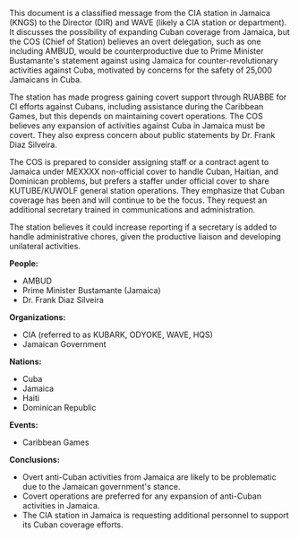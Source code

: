 This document is a classified message from the CIA station in Jamaica (KNGS) to the Director (DIR) and WAVE (likely a CIA station or department). It discusses the possibility of expanding Cuban coverage from Jamaica, but the COS (Chief of Station) believes an overt delegation, such as one including AMBUD, would be counterproductive due to Prime Minister Bustamante's statement against using Jamaica for counter-revolutionary activities against Cuba, motivated by concerns for the safety of 25,000 Jamaicans in Cuba.

The station has made progress gaining covert support through RUABBE for CI efforts against Cubans, including assistance during the Caribbean Games, but this depends on maintaining covert operations. The COS believes any expansion of activities against Cuba in Jamaica must be covert. They also express concern about public statements by Dr. Frank Diaz Silveira.

The COS is prepared to consider assigning staff or a contract agent to Jamaica under MEXXXX non-official cover to handle Cuban, Haitian, and Dominican problems, but prefers a staffer under official cover to share KUTUBE/KUWOLF general station operations. They emphasize that Cuban coverage has been and will continue to be the focus. They request an additional secretary trained in communications and administration.

The station believes it could increase reporting if a secretary is added to handle administrative chores, given the productive liaison and developing unilateral activities.

**People:**

*   AMBUD
*   Prime Minister Bustamante (Jamaica)
*   Dr. Frank Diaz Silveira

**Organizations:**

*   CIA (referred to as KUBARK, ODYOKE, WAVE, HQS)
*   Jamaican Government

**Nations:**

*   Cuba
*   Jamaica
*   Haiti
*   Dominican Republic

**Events:**

*   Caribbean Games

**Conclusions:**

*   Overt anti-Cuban activities from Jamaica are likely to be problematic due to the Jamaican government's stance.
*   Covert operations are preferred for any expansion of anti-Cuban activities in Jamaica.
*   The CIA station in Jamaica is requesting additional personnel to support its Cuban coverage efforts.
